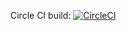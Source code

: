 Circle CI build: 
[![CircleCI](https://circleci.com/gh/pulawskk/dbs-bom.svg?style=svg&circle-token=30a980c3e492bcc864a215a54872b08d0701b760)](https://app.circleci.com/pipelines/github/pulawskk/dbs-bom)
